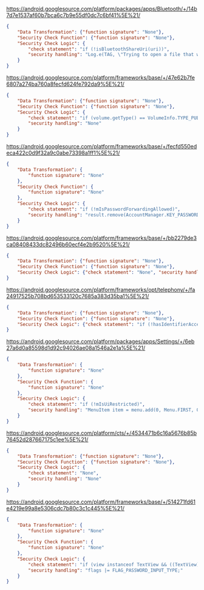 
https://android.googlesource.com/platform/packages/apps/Bluetooth/+/14b7d7e1537af60b7bca6c7b9e55df0dc7c6bf41%5E%21/
```json
{
	"Data Transformation": {"function signature": "None"},
	"Security Check Function": {"function signature": "None"},
	"Security Check Logic": {
		"check statement": "if (!isBluetoothShareUri(uri))",
		"security handling": "Log.e(TAG, \"Trying to open a file that wasn't transfered over Bluetooth\");\n            return;"
	}
}
```
https://android.googlesource.com/platform/frameworks/base/+/47e62b7fe6807a274ba760a8fecfd624fe792da9%5E%21/
```json
{
	"Data Transformation": {"function signature": "None"}, 
	"Security Check Function": {"function signature": "None"}, 
	"Security Check Logic": {
		"check statement": "if (volume.getType() == VolumeInfo.TYPE_PUBLIC && volume.getMountUserId() == userId)", 
		"security handling": "None"
	}
}
```
https://android.googlesource.com/platform/frameworks/base/+/fecfd550edeca422c0d9f32a9c0abe73398a1ff1%5E%21/
```json
{
	"Data Transformation": {
		"function signature": "None"
	},
	"Security Check Function": {
		"function signature": "None"
	},
	"Security Check Logic": {
		"check statement": "if (!mIsPasswordForwardingAllowed)",
		"security handling": "result.remove(AccountManager.KEY_PASSWORD);"
	}
}
```
https://android.googlesource.com/platform/frameworks/base/+/bb2279de3ca08408433dc82496b60ecf4e2b9520%5E%21/
```json
{
	"Data Transformation": {"function signature": "None"},
	"Security Check Function": {"function signature": "None"},
	"Security Check Logic": {"check statement": "None", "security handling": "None"}
}
```
https://android.googlesource.com/platform/frameworks/opt/telephony/+/fa24917525b708bd653533120c7685a383d35ba1%5E%21/
```json
{
	"Data Transformation": {"function signature": "None"},
	"Security Check Function": {"function signature": "None"},
	"Security Check Logic": {"check statement": "if (!hasIdentifierAccess) {", "security handling": "result.clearGroupUuid();"}
}
```
https://android.googlesource.com/platform/packages/apps/Settings/+/6eb27a6d0a85598d1d92c94026ae08a1546a2e1a%5E%21/
```json
{
	"Data Transformation": {
		"function signature": "None"
	},
	"Security Check Function": {
		"function signature": "None"
	},
	"Security Check Logic": {
		"check statement": "if (!mIsUiRestricted)",
		"security handling": "MenuItem item = menu.add(0, Menu.FIRST, 0, R.string.wifi_modify);\n        item.setIcon(com.android.internal.R.drawable.ic_mode_edit);\n        item.setShowAsAction(MenuItem.SHOW_AS_ACTION_ALWAYS);"
	}
}
```
https://android.googlesource.com/platform/cts/+/4534471b6c16a5676b85b76452d287667175c1ee%5E%21/
```json
{
	"Data Transformation": {"function signature": "None"},
	"Security Check Function": {"function signature": "None"},
	"Security Check Logic": {
		"check statement": "None",
		"security handling": "None"
	}
}
```
https://android.googlesource.com/platform/frameworks/base/+/514271fd61e4219e99a8e5306cdc7b80c3c1c445%5E%21/
```json
{
	"Data Transformation": {
		"function signature": "None"
	},
	"Security Check Function": {
		"function signature": "None"
	},
	"Security Check Logic": {
		"check statement": "if (view instanceof TextView && ((TextView) view).isAnyPasswordInputType()) {",
		"security handling": "flags |= FLAG_PASSWORD_INPUT_TYPE;"
	}
}
```

